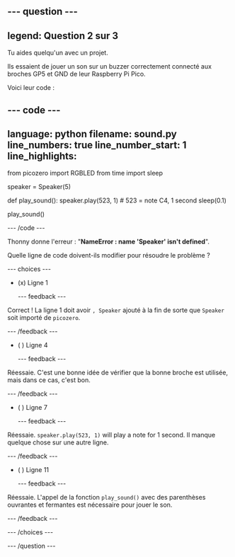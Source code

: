 
--- question ---
---
legend: Question 2 sur 3
---

Tu aides quelqu'un avec un projet.

Ils essaient de jouer un son sur un buzzer correctement connecté aux broches GP5 et GND de leur Raspberry Pi Pico.

Voici leur code :

--- code ---
---
language: python filename: sound.py line_numbers: true line_number_start: 1
line_highlights:
---
from picozero import RGBLED from time import sleep

speaker = Speaker(5)

def play_sound(): speaker.play(523, 1) # 523 = note C4, 1 second sleep(0.1)

play_sound()

--- /code ---

Thonny donne l'erreur : "**NameError : name 'Speaker' isn't defined**".

Quelle ligne de code doivent-ils modifier pour résoudre le problème ?

--- choices ---

- (x) Ligne 1

  --- feedback ---

Correct ! La ligne 1 doit avoir `, Speaker` ajouté à la fin de sorte que `Speaker` soit importé de `picozero`.

  --- /feedback ---

- ( ) Ligne 4

  --- feedback ---

Réessaie. C'est une bonne idée de vérifier que la bonne broche est utilisée, mais dans ce cas, c'est bon.

  --- /feedback ---

- ( ) Ligne 7

  --- feedback ---

Réessaie. `speaker.play(523, 1)` will play a note for 1 second. Il manque quelque chose sur une autre ligne.

  --- /feedback ---

- ( ) Ligne 11

  --- feedback ---

Réessaie. L'appel de la fonction `play_sound()` avec des parenthèses ouvrantes et fermantes est nécessaire pour jouer le son.

  --- /feedback ---

--- /choices ---

--- /question ---
